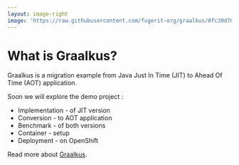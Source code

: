 ```yaml
---
layout: image-right
image: 'https://raw.githubusercontent.com/fugerit-org/graalkus/0fc30d702894253d9fb4cf9a810271ba76e93a36/src/main/docs/slidev/graalkus/images/graalkus_qr.svg'
---
```


# What is Graalkus?

Graalkus is a migration example from Java Just In Time (JIT) to Ahead Of Time (AOT) application.

Soon we will explore the demo project :

* Implementation - of <span v-mark.circle.orange="1">JIT version</span>
* Conversion - to <span v-mark.circle.blue="2">AOT application</span>
* <span v-mark.circle.green="3">Benchmark</span> - of both versions
* <span v-mark.circle.purple="4">Container</span> - setup
* Deployment - on <span v-mark.circle.red ="5">OpenShift</span>

Read more about [Graalkus](https://github.com/fugerit-org/graalkus).

<!--
You can have `style` tag in markdown to override the style for the current page.
Learn more: https://sli.dev/features/slide-scope-style
-->